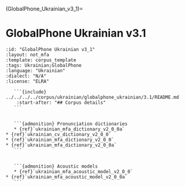 
(GlobalPhone_Ukrainian_v3_1)=
# GlobalPhone Ukrainian v3.1

``````{corpus} GlobalPhone Ukrainian v3.1
:id: "GlobalPhone Ukrainian v3_1"
:layout: not_mfa
:template: corpus_template
:tags: Ukrainian;GlobalPhone
:language: "Ukrainian"
:dialect: "N/A"
:license: "ELRA"

   ```{include} ../../../../corpus/ukrainian/globalphone_ukrainian/3.1/README.md
    :start-after: "## Corpus details"
   ```


   ```{admonition} Pronunciation dictionaries
   * {ref}`ukrainian_mfa_dictionary_v2_0_0a`
* {ref}`ukrainian_cv_dictionary_v2_0_0`
* {ref}`ukrainian_mfa_dictionary_v2_0_0`
* {ref}`ukrainian_mfa_dictionary_v2_0_0a`
   ```


   ```{admonition} Acoustic models
   * {ref}`ukrainian_mfa_acoustic_model_v2_0_0`
* {ref}`ukrainian_mfa_acoustic_model_v2_0_0a`
   ```
``````
